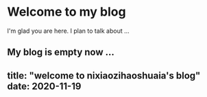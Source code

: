 # Welcome to my blog

I'm glad you are here. I plan to talk about ...

My blog is empty now ...
---
title: "welcome to nixiaozihaoshuaia's blog"
date: 2020-11-19
---

